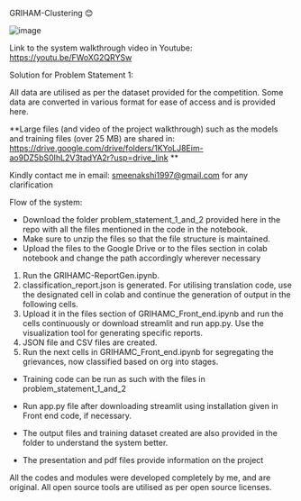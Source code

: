 GRIHAM-Clustering 😊

![image](https://github.com/smeenakshi1997/GRIHAM-C_OGD/assets/22259053/d9af92b5-b78a-49f8-919d-31d14ff48879)

Link to the system walkthrough video in Youtube: https://youtu.be/FWoXG2QRYSw

Solution for Problem Statement 1:

All data are utilised as per the dataset provided for the competition. Some data are converted in various format for ease of access and is provided here.

**Large files (and video of the project walkthrough) such as the models and training files (over 25 MB) are shared in: https://drive.google.com/drive/folders/1KYoLJ8Eim-ao9DZ5bS0IhL2V3tadYA2r?usp=drive_link
**

Kindly contact me in email: smeenakshi1997@gmail.com for any clarification

Flow of the system:

- Download the folder problem_statement_1_and_2 provided here in the repo with all the files mentioned in the code in the notebook.
- Make sure to unzip the files so that the file structure is maintained.
- Upload the files to the Google Drive or to the files section in colab notebook and change the path accordingly wherever necessary

1. Run the GRIHAMC-ReportGen.ipynb.
2. classification_report.json is generated. For utilising translation code, use the designated cell in colab and continue the generation of output in the following cells. 
3. Upload it in the files section of GRIHAMC_Front_end.ipynb and run the cells continuously or download streamlit and run app.py. Use the visualization tool for generating specific reports.
4. JSON file and CSV files are created.
5. Run the next cells in GRIHAMC_Front_end.ipynb for segregating the grievances, now classified based on org into stages.

- Training code can be run as such with the files in problem_statement_1_and_2

- Run app.py file after downloading streamlit using installation given in Front end code, if necessary.

- The output files and training dataset created are also provided in the folder to understand the system better.

- The presentation and pdf files provide information on the project

All the codes and modules were developed completely by me, and are original. All open source tools are utilised as per open source licenses.
